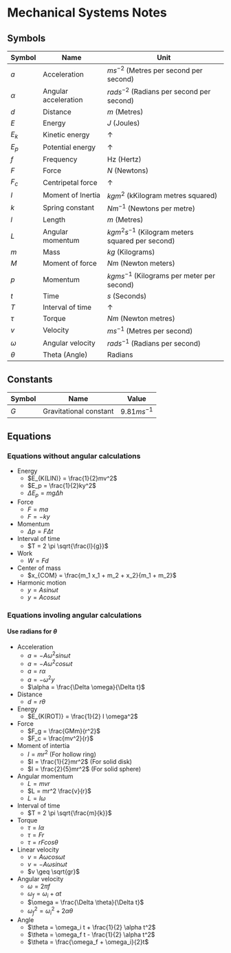 # Mechanical Systems Notes
## Symbols
|Symbol|Name|Unit|
|---|---|---|
|$a$|Acceleration|$ms^{-2}$ (Metres per second per second)|
|$\alpha$|Angular acceleration|$rads^{-2}$ (Radians per second per second)|
|$d$|Distance|$m$ (Metres)|
|$E$|Energy|$J$ (Joules)|
|$E_k$|Kinetic energy|&uarr;
|$E_p$|Potential energy|&uarr;
|$f$|Frequency|Hz (Hertz)|
|$F$|Force|$N$ (Newtons)|
|$F_c$|Centripetal force| &uarr;
|$I$|Moment of Inertia|$kgm^2$ (kKilogram metres squared)|
|$k$|Spring constant|$Nm^{-1}$ (Newtons per metre)|
|$l$|Length|$m$ (Metres)|
|$L$|Angular momentum|$kgm^2s^{-1}$ (Kilogram meters squared per second)|
|$m$|Mass|$kg$ (Kilograms)|
|$M$|Moment of force|$Nm$ (Newton meters)|
|$p$|Momentum|$kgms^{-1}$ (Kilograms per meter per second)|
|$t$|Time|$s$ (Seconds)|
|$T$|Interval of time|&uarr;
|$\tau$|Torque|$Nm$ (Newton metres)|
|$v$|Velocity|$ms^{-1}$ (Metres per second)|
|$\omega$|Angular velocity|$rads^{-1}$ (Radians per second)|
|$\theta$|Theta (Angle)|Radians|




## Constants
|Symbol|Name|Value|
|---|---|---|
|$G$|Gravitational constant|$9.81ms^{-1}$|


## Equations
### Equations without angular calculations
- Energy
	- $E_{K(LIN)} = \frac{1}{2}mv^2$
	- $E_p = \frac{1}{2}ky^2$
	- $\Delta E_p = mg \Delta h$
- Force
	- $F = ma$
	- $F = -ky$
- Momentum
	- $\Delta p = F \Delta t$
- Interval of time
	- $T = 2 \pi \sqrt{\frac{l}{g}}$
- Work
	- $W = Fd$
- Center of mass
	- $x_{COM} = \frac{m_1 x_1 + m_2 + x_2}{m_1 + m_2}$
- Harmonic motion
	- $y = A sin \omega t$
	- $y = A cos \omega t$

### Equations involing angular calculations
#### Use radians for $\theta$
- Acceleration
	- $a = -A \omega^2 sin \omega t$
	- $a = -A \omega^2 cos \omega t$
	- $a = r \alpha$
	- $a = - \omega^2 y$
	- $\alpha = \frac{\Delta \omega}{\Delta t}$
- Distance
	- $d = r\theta$
- Energy
	- $E_{K(ROT)} = \frac{1}{2} I \omega^2$
- Force
	- $F_g = \frac{GMm}{r^2}$
	- $F_c = \frac{mv^2}{r}$
- Moment of intertia
	- $I = mr^2$ (For hollow ring)
	- $I = \frac{1}{2}mr^2$ (For solid disk)
	- $I = \frac{2}{5}mr^2$ (For solid sphere)
- Angular momentum
	- $L = mvr$
	- $L = mr^2 \frac{v}{r}$
	- $L = I \omega$
- Interval of time
	- $T = 2 \pi \sqrt{\frac{m}{k}}$
- Torque
	- $\tau = I\alpha$
	- $\tau = Fr$
	- $\tau = r F cos \theta$
- Linear velocity
	- $v = A \omega cos \omega t$
	- $v = -A \omega sin \omega t$
	- $v \geq \sqrt{gr}$
- Angular velocity
	- $\omega = 2 \pi f$
	- $\omega_f = \omega_i + \alpha t$
	- $\omega = \frac{\Delta \theta}{\Delta t}$
	- $\omega_f^2 = \omega_i^2 + 2 \alpha \theta$
- Angle
	- $\theta = \omega_i t + \frac{1}{2} \alpha t^2$
	- $\theta = \omega_f t - \frac{1}{2} \alpha t^2$
	- $\theta = \frac{\omega_f + \omega_i}{2}t$


